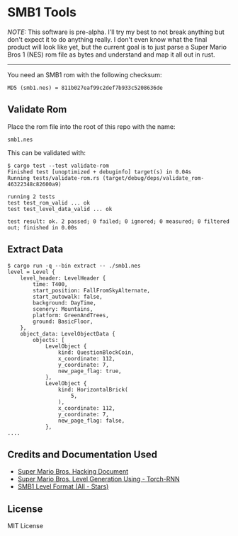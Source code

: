 SMB1 Tools
==========

*NOTE:* This software is pre-alpha.  I'll try my best to not break anything but
don't expect it to do anything really. I don't even know what the final product
will look like yet, but the current goal is to just parse a Super Mario Bros 1
(NES) rom file as bytes and understand and map it all out in rust.

---

You need an SMB1 rom with the following checksum:

    MD5 (smb1.nes) = 811b027eaf99c2def7b933c5208636de

Validate Rom
------------

Place the rom file into the root of this repo with the name:

    smb1.nes

This can be validated with:

    $ cargo test --test validate-rom
    Finished test [unoptimized + debuginfo] target(s) in 0.04s
    Running tests/validate-rom.rs (target/debug/deps/validate_rom-46322348c82600a9)

    running 2 tests
    test test_rom_valid ... ok
    test test_level_data_valid ... ok

    test result: ok. 2 passed; 0 failed; 0 ignored; 0 measured; 0 filtered out; finished in 0.00s

Extract Data
------------

    $ cargo run -q --bin extract -- ./smb1.nes
    level = Level {
        level_header: LevelHeader {
            time: T400,
            start_position: FallFromSkyAlternate,
            start_autowalk: false,
            background: DayTime,
            scenery: Mountains,
            platform: GreenAndTrees,
            ground: BasicFloor,
        },
        object_data: LevelObjectData {
            objects: [
                LevelObject {
                    kind: QuestionBlockCoin,
                    x_coordinate: 112,
                    y_coordinate: 7,
                    new_page_flag: true,
                },
                LevelObject {
                    kind: HorizontalBrick(
                        5,
                    ),
                    x_coordinate: 112,
                    y_coordinate: 7,
                    new_page_flag: false,
                },
    ....

Credits and Documentation Used
------------------------------

- [Super Mario Bros. Hacking Document](https://www.romhacking.net/documents/76/)
- [Super Mario Bros. Level Generation Using - Torch-RNN](https://medium.com/@justin_michaud/super-mario-bros-level-generation-using-torch-rnn-726ddea7e9b7)
- [SMB1 Level Format (All - Stars)](https://github.com/bonimy/MushROMs/blob/master/doc/SMB1%20Level%20Format.md)

License
-------

MIT License

